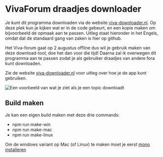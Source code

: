 <div lang="nl">

# VivaForum draadjes downloader

Je kunt dit programma downloaden via de website [viva-downloader.nl](https://www.viva-downloader.nl). Op deze plek kun je kijken wat er in de code gebeurt, en een kopie maken om bijvoorbeeld de opmaak aan te passen. Uitleg staat hieronder in het Engels, omdat dat de standaard gang van zaken is hier op github.

Het Viva-forum gaat op 2 augustus offline dus wil je gebruik maken van deze download-tool, doe het dan voor die tijd! Daarna zal ik overwegen dit programma aan te passen zodat je als gebruiker draadjes van andere fora kunt downloaden.

Zie de website [viva-downloader.nl](https://www.viva-downloader.nl) voor uitleg over hoe je de app kunt gebruiken.

![Een voorbeeld van wat je ziet als je een topic downloadt](example-downloadfolder.png)
</div>

## Build maken

Je kan een eigen build maken met deze drie commands:

- npm run make-win
- npm run make-mac
- npm run make-linux

Om de windows variant op Mac (of Linux) te maken moet je eerst [mono installeren](https://www.mono-project.com/docs/getting-started/install/mac/)
